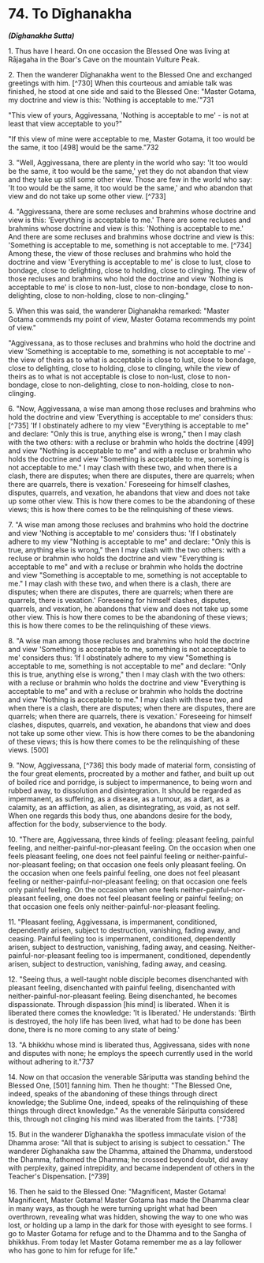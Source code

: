 # 74. To Dīghanakha
***(Dīghanakha Sutta)***

1\. Thus have I heard. On one occasion the Blessed One was living at Rājagaha in the Boar's Cave on the mountain Vulture Peak.

2\. Then the wanderer Dīghanakha went to the Blessed One and exchanged greetings with him. [^730] When this courteous and amiable talk was finished, he stood at one side and said to the Blessed One: "Master Gotama, my doctrine and view is this: 'Nothing is acceptable to me.'"731

"This view of yours, Aggivessana, 'Nothing is acceptable to me' - is not at least that view acceptable to you?"

"If this view of mine were acceptable to me, Master Gotama, it too would be the same, it too [498] would be the same."732

3\. "Well, Aggivessana, there are plenty in the world who say: 'It too would be the same, it too would be the same,' yet they do not abandon that view and they take up still some other view. Those are few in the world who say: 'It too would be the same, it too would be the same,' and who abandon that view and do not take up some other view. [^733]

4\. "Aggivessana, there are some recluses and brahmins whose doctrine and view is this: 'Everything is acceptable to me.' There are some recluses and brahmins whose doctrine and view is this: 'Nothing is acceptable to me.' And there are some recluses and brahmins whose doctrine and view is this: 'Something is acceptable to me, something is not acceptable to me. [^734] Among these, the view of those recluses and brahmins who hold the doctrine and view 'Everything is acceptable to me' is close to lust, close to bondage, close to delighting, close to holding, close to clinging. The view of those recluses and brahmins who hold the doctrine and view 'Nothing is acceptable to me' is close to non-lust, close to non-bondage, close to non-delighting, close to non-holding, close to non-clinging."

5\. When this was said, the wanderer Dighanakha remarked: "Master Gotama commends my point of view, Master Gotama recommends my point of view."

"Aggivessana, as to those recluses and brahmins who hold the doctrine and view 'Something is acceptable to me, something is not acceptable to me' - the view of theirs as to what is acceptable is close to lust, close to bondage, close to delighting, close to holding, close to clinging, while the view of theirs as to what is not acceptable is close to non-lust, close to non-bondage, close to non-delighting, close to non-holding, close to non-clinging.

6\. "Now, Aggivessana, a wise man among those recluses and brahmins who hold the doctrine and view 'Everything is acceptable to me' considers thus: [^735] 'If I obstinately adhere to my view "Everything is acceptable to me" and declare: "Only this is true, anything else is wrong," then I may clash with the two others: with a recluse or brahmin who holds the doctrine [499] and view "Nothing is acceptable to me" and with a recluse or brahmin who holds the doctrine and view "Something is acceptable to me, something is not acceptable to me." I may clash with these two, and when there is a clash, there are disputes; when there are disputes, there are quarrels; when there are quarrels, there is vexation.' Foreseeing for himself clashes, disputes, quarrels, and vexation, he abandons that view and does not take up some other view. This is how there comes to be the abandoning of these views; this is how there comes to be the relinquishing of these views.

7\. "A wise man among those recluses and brahmins who hold the doctrine and view 'Nothing is acceptable to me' considers thus: 'If I obstinately adhere to my view "Nothing is acceptable to me" and declare: "Only this is true, anything else is wrong," then I may clash with the two others: with a recluse or brahmin who holds the doctrine and view "Everything is acceptable to me" and with a recluse or brahmin who holds the doctrine and view "Something is acceptable to me, something is not acceptable to me." I may clash with these two, and when there is a clash, there are disputes; when there are disputes, there are quarrels; when there are quarrels, there is vexation.' Foreseeing for himself clashes, disputes, quarrels, and vexation, he abandons that view and does not take up some other view. This is how there comes to be
the abandoning of these views; this is how there comes to be the relinquishing of these views.

8\. "A wise man among those recluses and brahmins who hold the doctrine and view 'Something is acceptable to me, something is not acceptable to me' considers thus: 'If I obstinately adhere to my view "Something is acceptable to me, something is not acceptable to me" and declare: "Only this is true, anything else is wrong," then I may clash with the two others: with a recluse or brahmin who holds the doctrine and view "Everything is acceptable to me" and with a recluse or brahmin who holds the doctrine and view "Nothing is acceptable to me." I may clash with these two, and when there is a clash, there are disputes; when there are disputes, there are quarrels; when there are quarrels, there is vexation.' Foreseeing for himself clashes, disputes, quarrels, and vexation, he abandons that view and does not take up some other view. This is how there comes to be the abandoning of these views; this is how there comes to be the relinquishing of these views. [500]

9\. "Now, Aggivessana, [^736] this body made of material form, consisting of the four great elements, procreated by a mother and father, and built up out of boiled rice and porridge, is subject to impermanence, to being worn and rubbed away, to dissolution and disintegration. It should be regarded as impermanent, as suffering, as a disease, as a tumour, as a dart, as a calamity, as an affliction, as alien, as disintegrating, as void, as not self. When one regards this body thus, one abandons desire for the body, affection for the body, subservience to the body.

10\. "There are, Aggivessana, three kinds of feeling: pleasant feeling, painful feeling, and neither-painful-nor-pleasant feeling. On the occasion when one feels pleasant feeling, one does not feel painful feeling or neither-painful-nor-pleasant feeling; on that occasion one feels only pleasant feeling. On the occasion when one feels painful feeling, one does not feel pleasant feeling or neither-painful-nor-pleasant feeling; on that occasion one feels only painful feeling. On the occasion when one feels neither-painful-nor-pleasant feeling, one does not feel pleasant feeling or painful feeling; on that occasion one feels only neither-painful-nor-pleasant feeling.

11\. "Pleasant feeling, Aggivessana, is impermanent, conditioned, dependently arisen, subject to destruction, vanishing,
fading away, and ceasing. Painful feeling too is impermanent, conditioned, dependently arisen, subject to destruction, vanishing, fading away, and ceasing. Neither-painful-nor-pleasant feeling too is impermanent, conditioned, dependently arisen, subject to destruction, vanishing, fading away, and ceasing.

12\. "Seeing thus, a well-taught noble disciple becomes disenchanted with pleasant feeling, disenchanted with painful feeling, disenchanted with neither-painful-nor-pleasant feeling. Being disenchanted, he becomes dispassionate. Through dispassion [his mind] is liberated. When it is liberated there comes the knowledge: 'It is liberated.' He understands: 'Birth is destroyed, the holy life has been lived, what had to be done has been done, there is no more coming to any state of being.'

13\. "A bhikkhu whose mind is liberated thus, Aggivessana, sides with none and disputes with none; he employs the speech currently used in the world without adhering to it."737

14\. Now on that occasion the venerable Sāriputta was standing behind the Blessed One, [501] fanning him. Then he thought: "The Blessed One, indeed, speaks of the abandoning of these things through direct knowledge; the Sublime One, indeed, speaks of the relinquishing of these things through direct knowledge." As the venerable Sāriputta considered this, through not clinging his mind was liberated from the taints. [^738]

15\. But in the wanderer Dīghanakha the spotless immaculate vision of the Dhamma arose: "All that is subject to arising is subject to cessation." The wanderer Dīghanakha saw the Dhamma, attained the Dhamma, understood the Dhamma, fathomed the Dhamma; he crossed beyond doubt, did away with perplexity, gained intrepidity, and became independent of others in the Teacher's Dispensation. [^739]

16\. Then he said to the Blessed One: "Magnificent, Master Gotama! Magnificent, Master Gotama! Master Gotama has made the Dhamma clear in many ways, as though he were turning upright what had been overthrown, revealing what was hidden, showing the way to one who was lost, or holding up a lamp in the dark for those with eyesight to see forms. I go to Master Gotama for refuge and to the Dhamma and to the Sangha of bhikkhus. From today let Master Gotama remember me as a lay follower who has gone to him for refuge for life."